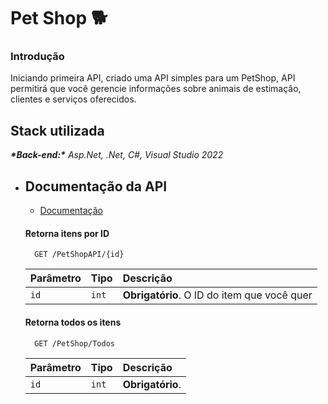 
# Pet Shop 🐕

### Introdução

Iniciando primeira API, criado uma API simples para um PetShop, API permitirá que você gerencie informações sobre animais de estimação, clientes e serviços oferecidos. 

## Stack utilizada

***\*Back-end:\**** *Asp.Net, .Net, C#, Visual Studio 2022*


* ## Documentação da API

  * [Documentação](https://github.com/nahnaoliv/PetshopAPI)

  #### Retorna itens por ID

  ```http
    GET /PetShopAPI/{id}
  ```

  | Parâmetro   | Tipo       | Descrição                           |
  | :---------- | :--------- | :---------------------------------- |
  | `id` | `int` | **Obrigatório**. O ID do item que você quer |

  #### Retorna todos os itens

  ```http
    GET /PetShop/Todos
  ```

  | Parâmetro   | Tipo       | Descrição                                   |
  | :---------- | :--------- | :------------------------------------------ |
  | `id`      | `int` | **Obrigatório**. |

